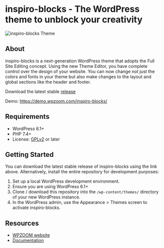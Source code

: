 # inspiro-blocks - The WordPress theme to unblock your creativity

![inspiro-blocks Theme](https://demo.wpzoom.com/inspiro-blocks/wp-content/themes/inspiro-blocks/assets/admin/img/inspiro-blocks.png)

## About

inspiro-blocks is a next-generation WordPress theme that adopts the Full Site Editing concept. Using the new Theme Editor, you have complete control over the design of your website. You can now change not just the colors and fonts in your theme but also make changes to the layout and global sections like the header and footer.

Download the latest stable [release](https://github.com/wpzoom/inspiro-blocks/releases)

Demo: https://demo.wpzoom.com/inspiro-blocks/

## Requirements

- WordPress 6.1+
- PHP 7.4+
- License: [GPLv2](http://www.gnu.org/licenses/gpl-2.0.html) or later

## Getting Started

You can download the latest stable release of inspiro-blocks using the link above. Alternatively, install the entire repository for development purposes:

1. Set up a local WordPress development environment.
2. Ensure you are using WordPress 6.1+
3. Clone / download this repository into the `/wp-content/themes/` directory of your new WordPress instance.
4. In the WordPress admin, use the Appearance > Themes screen to activate inspiro-blocks.


## Resources

- [WPZOOM website](https://www.wpzoom.com/)
- [Documentation](https://www.wpzoom.com/documentation/inspiro-blocks/)
